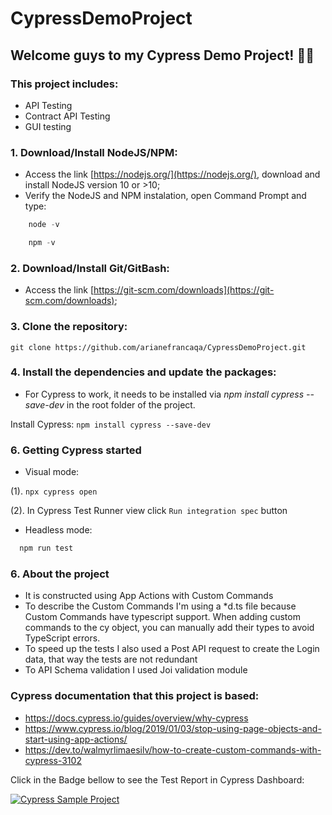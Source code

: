 # CypressDemoProject

## Welcome guys to my Cypress Demo Project! :raising_hand_woman: 
### This project includes:
- API Testing
- Contract API Testing
- GUI testing

### 1. Download/Install NodeJS/NPM:

- Access the link [https://nodejs.org/](https://nodejs.org/), download and install NodeJS version 10 or >10;
- Verify the NodeJS and NPM instalation, open Command Prompt and type:

```javascript
    node -v 
```

```javascript
    npm -v
```


### 2. Download/Install Git/GitBash:

- Access the link [https://git-scm.com/downloads](https://git-scm.com/downloads);


### 3. Clone the repository:

``git clone https://github.com/arianefrancaqa/CypressDemoProject.git``

### 4. Install the dependencies and update the packages:

 - For Cypress to work, it needs to be installed via *npm install cypress --save-dev* in the root folder of the project.

 Install Cypress:
``npm install cypress --save-dev``

### 6. Getting Cypress started
- Visual mode:

(1). 
    ```
        npx cypress open
    ```

(2). 
    In Cypress Test Runner view click ``Run integration spec`` button

- Headless mode:

```javascript
  npm run test
```

### 6. About the project
- It is constructed using App Actions with Custom Commands
- To describe the Custom Commands I'm using a *d.ts file because Custom Commands have typescript support. When adding custom commands to the cy object, you can manually add their types to avoid TypeScript errors.
- To speed up the tests I also used a Post API request to create the Login data, that way the tests are not redundant
- To API Schema validation I used Joi validation module

### Cypress documentation that this project is based:
- https://docs.cypress.io/guides/overview/why-cypress
- https://www.cypress.io/blog/2019/01/03/stop-using-page-objects-and-start-using-app-actions/
- https://dev.to/walmyrlimaesilv/how-to-create-custom-commands-with-cypress-3102

Click in the Badge bellow to see the Test Report in Cypress Dashboard: 

[![Cypress Sample Project](https://img.shields.io/endpoint?url=https://dashboard.cypress.io/badge/simple/xkdu4i&style=flat&logo=cypress)](https://dashboard.cypress.io/projects/xkdu4i/runs)
